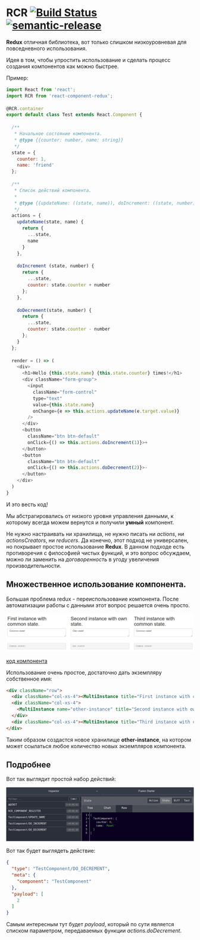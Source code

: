 # RCR [![Build Status](https://travis-ci.org/pashaigood/react-component-redux.svg?branch=master)](https://travis-ci.org/pashaigood/react-component-redux) [![semantic-release](https://img.shields.io/badge/%20%20%F0%9F%93%A6%F0%9F%9A%80-semantic--release-e10079.svg)](https://github.com/semantic-release/semantic-release)
**Redux** отличная библиотека, вот только слишком низкоуровневая для повседневного использования.

Идея в том, чтобы упростить использование и сделать процесс создания компонентов как можно быстрее.

Пример:
```javascript
import React from 'react';
import RCR from 'react-component-redux';

@RCR.container
export default class Test extends React.Component {

  /**
   * Начальное состояние компонента.
   * @type {{counter: number, name: string}}
   */
  state = {
    counter: 1,
    name: 'friend'
  };

  /**
   * Список действий компонента.
   *
   * @type {{updateName: ((state, name)), doIncrement: ((state, number)), doDecrement: ((state, number))}}
   */
  actions = {
    updateName(state, name) {
      return {
        ...state,
        name
      }
    },

    doIncrement (state, number) {
      return {
        ...state,
        counter: state.counter + number
      };
    },

    doDecrement(state, number) {
      return {
        ...state,
        counter: state.counter - number
      };
    }
  };

  render = () => (
    <div>
      <h1>Hello {this.state.name} {this.state.counter} times!</h1>
      <div className="form-group">
        <input
          className="form-control"
          type="text"
          value={this.state.name}
          onChange={e => this.actions.updateName(e.target.value)}
        />
      </div>
      <button
        className="btn btn-default"
        onClick={() => this.actions.doIncrement(1)}>+
      </button>
      <button
        className="btn btn-default"
        onClick={() => this.actions.doDecrement(2)}>-
      </button>
    </div>
  )
}
```

И это весть код!

Мы абстрагировались от низкого уровня управления данными, к которому всегда можем вернутся и получили **умный** компонент.

Не нужно настраивать ни хранилища, не нужно писать ни _actions_, ни _actionsCreators_, ни _reducers_.
Да конечно, этот подход не универсален, но покрывает простое использование **Redux**.
В данном подходе есть противоречия с философией чистых функций, и это вопрос обсуждаем, можно ли заменить на _договоренность_ в угоду увеличения производительности.

## Множественное использование компонента.

Большая проблема redux - переиспользование компонента.
После автоматизации работы с данными этот вопрос решается очень просто.

![multicomponents](./images/multiComponent.jpg)

[код компонента](./examples/containers/MultiInstance.js)

Использование очень простое, достаточно дать экземпляру собственное имя:
```html
<div className="row">
  <div className="col-xs-4"><MultiInstance title="First instance with common state."/></div>
  <div className="col-xs-4">
    <MultiInstance name="other-instance" title="Second instance with own state."/>
  </div>
  <div className="col-xs-4"><MultiInstance title="Third instance with common state."/></div>
</div>
```
Таким образом создастся новое хранилище **other-instance**, на котором может ссылаться любое количество новых экземпляров компонента.

## Подробнее
Вот так выглядит простой набор действий:

![actions](./images/actions.jpg)

Вот так будет выглядеть действие:

```json
{
  "type": "TestComponent/DO_DECREMENT",
  "meta": {
    "component": "TestComponent"
  },
  "payload": [
    2
  ]
}
```

Самым интересным тут будет _payload_, который по сути является списком параметром, передаваемых функции _actions.doDecrement_.
